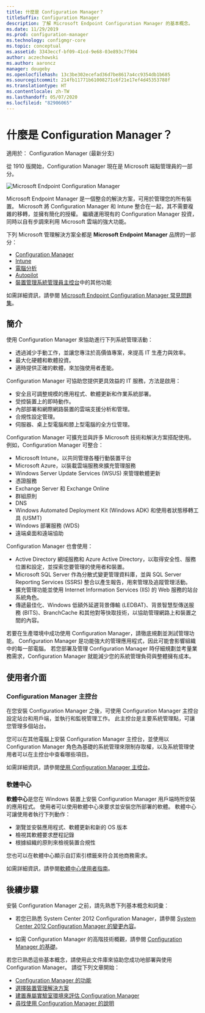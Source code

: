 ```yaml
---
title: 什麼是 Configuration Manager？
titleSuffix: Configuration Manager
description: 了解 Microsoft Endpoint Configuration Manager 的基本概念。
ms.date: 11/29/2019
ms.prod: configuration-manager
ms.technology: configmgr-core
ms.topic: conceptual
ms.assetid: 3343eccf-bf09-41cd-9e68-03e893c7f904
author: aczechowski
ms.author: aaroncz
manager: dougeby
ms.openlocfilehash: 13c3be302ecefad36d7be8617a4cc9354db1b685
ms.sourcegitcommit: 214fb11771b61008271c6f21e17ef4d45353788f
ms.translationtype: HT
ms.contentlocale: zh-TW
ms.lasthandoff: 05/07/2020
ms.locfileid: "82906065"
---
```

# <a name="what-is-configuration-manager"></a>什麼是 Configuration Manager？

適用於：  Configuration Manager (最新分支)

從 1910 版開始，Configuration Manager 現在是 Microsoft 端點管理員的一部分。

![Microsoft Endpoint Configuration Manager](media/4960084-endpoint-manager-logo.png)

Microsoft Endpoint Manager 是一個整合的解決方案，可用於管理您的所有裝置。 Microsoft 將 Configuration Manager 和 Intune 整合在一起，其不需要複雜的移轉，並擁有簡化的授權。 繼續運用現有的 Configuration Manager 投資，同時以自有步調來利用 Microsoft 雲端的強大功能。

下列 Microsoft 管理解決方案全都是 **Microsoft Endpoint Manager** 品牌的一部分：

- [Configuration Manager](https://docs.microsoft.com/configmgr)
- [Intune](https://docs.microsoft.com/intune)
- [電腦分析](../../desktop-analytics/overview.md)
- [Autopilot](https://docs.microsoft.com/intune/enrollment/enrollment-autopilot)
- [裝置管理系統管理員主控台](https://techcommunity.microsoft.com/t5/enterprise-mobility-security/microsoft-intune-rolls-out-an-improved-streamlined-endpoint/ba-p/937760)中的其他功能

如需詳細資訊，請參閱 [Microsoft Endpoint Configuration Manager 常見問題集](microsoft-endpoint-manager-faq.md)。

## <a name="introduction"></a>簡介

使用 Configuration Manager 來協助進行下列系統管理活動：

- 透過減少手動工作，並讓您專注於高價值專案，來提高 IT 生產力與效率。  
- 最大化硬體和軟體投資。  
- 適時提供正確的軟體，來加強使用者產能。  

Configuration Manager 可協助您提供更具效益的 IT 服務，方法是啟用：

- 安全且可調整規模的應用程式、軟體更新和作業系統部署。
- 受控裝置上的即時動作。
- 內部部署和網際網路裝置的雲端支援分析和管理。
- 合規性設定管理。  
- 伺服器、桌上型電腦和膝上型電腦的全方位管理。

Configuration Manager 可擴充並與許多 Microsoft 技術和解決方案搭配使用。 例如，Configuration Manager 可整合：  

- Microsoft Intune，以共同管理各種行動裝置平台
- Microsoft Azure，以裝載雲端服務來擴充管理服務
- Windows Server Update Services (WSUS) 來管理軟體更新
- 憑證服務
- Exchange Server 和 Exchange Online
- 群組原則
- DNS
- Windows Automated Deployment Kit (Windows ADK) 和使用者狀態移轉工具 (USMT)
- Windows 部署服務 (WDS)
- 遠端桌面和遠端協助

Configuration Manager 也會使用：  

- Active Directory 網域服務和 Azure Active Directory，以取得安全性、服務位置和設定，並探索您要管理的使用者和裝置。  
- Microsoft SQL Server 作為分散式變更管理資料庫，並與 SQL Server Reporting Services (SSRS) 整合以產生報告，用來管理及追蹤管理活動。  
- 擴充管理功能並使用 Internet Information Services (IIS) 的 Web 服務的站台系統角色。
- 傳遞最佳化、Windows 低額外延遲背景傳輸 (LEDBAT)、背景智慧型傳送服務 (BITS)、BranchCache 和其他對等快取技術，以協助管理網路上和裝置之間的內容。

若要在生產環境中成功使用 Configuration Manager，請徹底規劃並測試管理功能。 Configuration Manager 是功能強大的管理應用程式，因此可能會影響組織中的每一部電腦。 若您部署及管理 Configuration Manager 時仔細規劃並考量業務需求，Configuration Manager 就能減少您的系統管理負荷與整體擁有成本。  

## <a name="user-interfaces"></a>使用者介面

### <a name="the-configuration-manager-console"></a><a name="BKMK_Console"></a> Configuration Manager 主控台

在您安裝 Configuration Manager 之後，可使用 Configuration Manager 主控台設定站台和用戶端，並執行和監視管理工作。 此主控台是主要系統管理點，可讓您管理多個站台。  

您可以在其他電腦上安裝 Configuration Manager 主控台，並使用以 Configuration Manager 角色為基礎的系統管理來限制存取權，以及系統管理使用者可以在主控台中查看哪些項目。  

如需詳細資訊，請參閱[使用 Configuration Manager 主控台](../servers/manage/admin-console.md)。

### <a name="software-center"></a><a name="BKMK_ApplicationCatalog"></a> 軟體中心

**軟體中心**是您在 Windows 裝置上安裝 Configuration Manager 用戶端時所安裝的應用程式。 使用者可以使用軟體中心來要求並安裝您所部署的軟體。 軟體中心可讓使用者執行下列動作：  

- 瀏覽並安裝應用程式、軟體更新和新的 OS 版本
- 檢視其軟體要求歷程記錄
- 根據組織的原則來檢視裝置合規性

您也可以在軟體中心顯示自訂索引標籤來符合其他商務需求。

如需詳細資訊，請參閱[軟體中心使用者指南](software-center.md)。

## <a name="next-steps"></a>後續步驟

安裝 Configuration Manager 之前，請先熟悉下列基本概念和詞彙：

- 若您已熟悉 System Center 2012 Configuration Manager，請參閱 [System Center 2012 Configuration Manager 的變更內容](../plan-design/changes/what-has-changed-from-configuration-manager-2012.md)。

- 如需 Configuration Manager 的高階技術概觀，請參閱 [Configuration Manager 的基礎](fundamentals.md)。

若您已熟悉這些基本概念，請使用此文件庫來協助您成功地部署與使用 Configuration Manager。 請從下列文章開始：

- [Configuration Manager 的功能](../plan-design/changes/features-and-capabilities.md)  
- [選擇裝置管理解決方案](../plan-design/choose-a-device-management-solution.md)  
- [建置專屬實驗室環境來評估 Configuration Manager](../get-started/set-up-your-lab.md)
- [尋找使用 Configuration Manager 的說明](find-help.md)  
